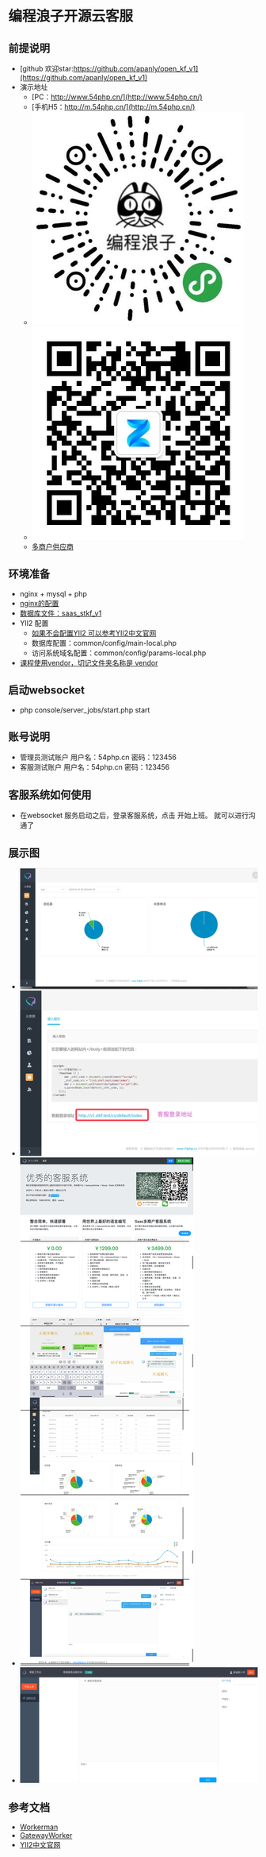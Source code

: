 编程浪子开源云客服
=========
## 前提说明
* [github 欢迎star:https://github.com/apanly/open_kf_v1](https://github.com/apanly/open_kf_v1)
* 演示地址
    * [PC：http://www.54php.cn/](http://www.54php.cn/)
    * [手机H5：http://m.54php.cn/](http://m.54php.cn/)
    * ![小程序](./docs/images/mina.jpg)
    * ![公众号](./docs/images/qrcode.jpg)
    * [多商户供应商](https://kf.360zhishu.cn/)

## 环境准备
* nginx + mysql + php
* [nginx的配置](./docs/nginx/kefu.conf)
* [数据库文件：saas_stkf_v1](./docs/saas_stkf_v1.sql)
* YII2 配置
    * [如果不会配置YII2 可以参考YII2中文官网](https://www.yiichina.com/doc/guide/2.0)
    * 数据库配置：common/config/main-local.php
    * 访问系统域名配置：common/config/params-local.php
* [课程使用vendor，切记文件夹名称是 vendor ](https://pan.baidu.com/s/1riMKPdSHLPdZK1-pMfFWvw)

## 启动websocket
* php console/server_jobs/start.php start

## 账号说明
* 管理员测试账户 用户名：54php.cn 密码：123456
* 客服测试账户 用户名：54php.cn 密码：123456

## 客服系统如何使用
* 在websocket 服务启动之后，登录客服系统，点击 开始上班。 就可以进行沟通了

## 展示图
* ![统计首页](./docs/images/stat.jpg)
* ![客服登录地址](./docs/images/help.jpg)
* ![首页](./docs/images/home.png)
* ![客服系统](./docs/images/kf.jpg)

## 参考文档
* [Workerman](https://www.workerman.net/)
* [GatewayWorker](http://workerman.net/gatewaydoc/)
* [YII2中文官网](https://www.yiichina.com/doc/guide/2.0)